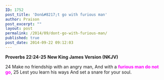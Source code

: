 ```yaml
---
ID: 1752
post_title: 'Don&#8217;t go with furious man'
author: Praison
post_excerpt: ""
layout: post
permalink: /2014/09/dont-go-with-furious-man/
published: true
post_date: 2014-09-22 09:12:03
---
```

<strong>Proverbs 22:24-25</strong>
<strong> New King James Version (NKJV)</strong>

24 Make no friendship with an angry man,
And with a <span style="color: #ff00ff;"><strong>furious man do not go</strong></span>,
25 Lest you learn his ways
And set a snare for your soul.